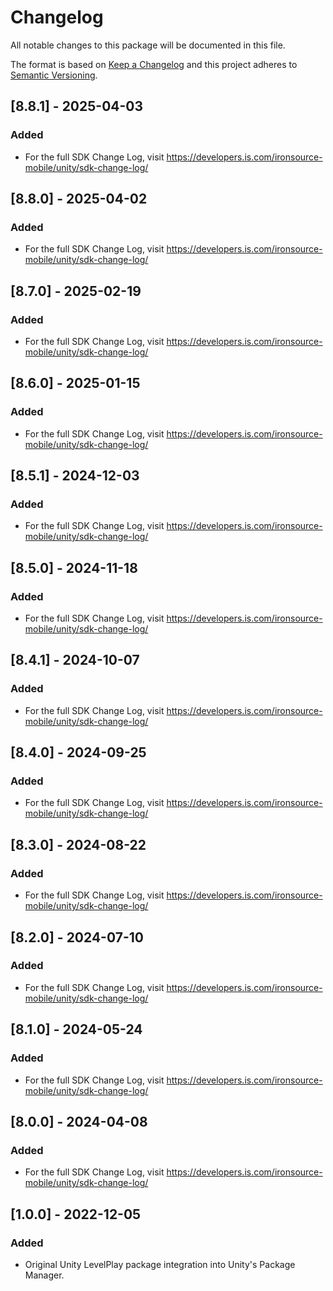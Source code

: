 # Changelog
All notable changes to this package will be documented in this file.

The format is based on [Keep a Changelog](http://keepachangelog.com/en/1.0.0/)
and this project adheres to [Semantic Versioning](http://semver.org/spec/v2.0.0.html).

## [8.8.1] - 2025-04-03

### Added
- For the full SDK Change Log, visit https://developers.is.com/ironsource-mobile/unity/sdk-change-log/

## [8.8.0] - 2025-04-02

### Added
- For the full SDK Change Log, visit https://developers.is.com/ironsource-mobile/unity/sdk-change-log/

## [8.7.0] - 2025-02-19

### Added
- For the full SDK Change Log, visit https://developers.is.com/ironsource-mobile/unity/sdk-change-log/

## [8.6.0] - 2025-01-15

### Added
- For the full SDK Change Log, visit https://developers.is.com/ironsource-mobile/unity/sdk-change-log/

## [8.5.1] - 2024-12-03

### Added
- For the full SDK Change Log, visit https://developers.is.com/ironsource-mobile/unity/sdk-change-log/

## [8.5.0] - 2024-11-18

### Added
- For the full SDK Change Log, visit https://developers.is.com/ironsource-mobile/unity/sdk-change-log/

## [8.4.1] - 2024-10-07

### Added
- For the full SDK Change Log, visit https://developers.is.com/ironsource-mobile/unity/sdk-change-log/

## [8.4.0] - 2024-09-25

### Added
- For the full SDK Change Log, visit https://developers.is.com/ironsource-mobile/unity/sdk-change-log/

## [8.3.0] - 2024-08-22

### Added
- For the full SDK Change Log, visit https://developers.is.com/ironsource-mobile/unity/sdk-change-log/

## [8.2.0] - 2024-07-10

### Added
- For the full SDK Change Log, visit https://developers.is.com/ironsource-mobile/unity/sdk-change-log/

## [8.1.0] - 2024-05-24

### Added
- For the full SDK Change Log, visit https://developers.is.com/ironsource-mobile/unity/sdk-change-log/

## [8.0.0] - 2024-04-08

### Added
- For the full SDK Change Log, visit https://developers.is.com/ironsource-mobile/unity/sdk-change-log/

## [1.0.0] - 2022-12-05

### Added
- Original Unity LevelPlay package integration into Unity's Package Manager.
